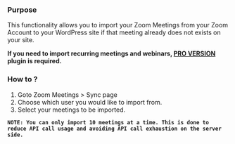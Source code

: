 ### Purpose

This functionality allows you to import your Zoom Meetings from your Zoom Account to your WordPress site if that meeting already does not exists on your site.

**If you need to import recurring meetings and webinars, [PRO VERSION](https://www.codemanas.com/downloads/video-conferencing-with-zoom-pro/) plugin is required.**

### How to ?

1. Goto Zoom Meetings > Sync page
2. Choose which user you would like to import from.
3. Select your meetings to be imported.

**`NOTE: You can only import 10 meetings at a time. This is done to reduce API call usage and avoiding API call exhaustion on the server side.`** 
